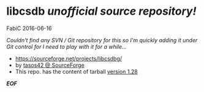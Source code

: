 # libcsdb _unofficial source repository!_

FabiC 2016-06-16

_Couldn't find any SVN / Git repository for this so I'm quickly adding it under Git control for I need to play with it for a while..._

* https://sourceforge.net/projects/libcsdbg/
* by [tasos42 @ SourceForge](https://sourceforge.net/u/tasos42/profile/)
* This repo. has the content of tarball [version 1.28](https://sourceforge.net/projects/libcsdbg/files/1.28/)

_**EOF**_
